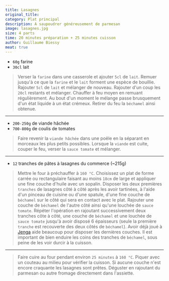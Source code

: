 ```yaml
---
title: Lasagnes
original_title: 
category: Plat principal
description: A saupoudrer généreusement de parmesan
image: lasagnes.jpg
size: 4 parts
time: 20 minutes préparation + 25 minutes cuisson
author: Guillaume Biessy
meat: true
---
```


* `60g` farine
* `30cl` lait

> Verser la `farine` dans une casserole et ajouter `5cl` de `lait`. Remuer jusqu'à ce que la `farine` et le `lait` forment une espèce de bouillie. Rajouter `5cl` de `lait` et mélanger de nouveau. Rajouter d'un coup les `20cl` restants et mélanger. Chauffer à feu moyen en remuant régulièrement. Au bout d'un moment le mélange passe brusquement d'un état liquide à un état crémeux. Retirer du feu la `béchamel` ainsi obtenue.

---

* `200-250g` de viande hâchée
* `700-800g` de coulis de tomates

> Faire revenir la `viande hâchée` dans une poêle en la séparant en morceaux les plus petits possibles. Lorsque la `viande` est cuite, couper le feu, verser la `sauce tomate` et mélanger.

---

* `12` tranches de pâtes à lasagnes du commerce (~215g)

> Mettre le four à préchauffer à `160 °C`. Choisissez un plat de forme carrée ou rectangulaire faisant au moins `18cm` de large et appliquer une fine couche d'huile avec un sopalin. Disposer les deux premières `tranches` de lasagnes côté à côté après les avoir tartinées, à l'aide d'un pinceau de cuisine ou d'une spatule, d'une fine couche de `béchamel` sur le côté qui sera en contact avec le plat. Rajouter une couche de `béchamel` de l'autre côté ainsi qu'une louchée de `sauce tomate`. Répéter l'opération en rajoutant successivement deux tranches côte à côté, une couche de `béchamel` et une louchée de `sauce tomate` jusqu'à avoir disposé 6 épaisseurs (seule la première `tranche` est recouverte des deux côtés de `béchamel`). Avoir déjà joué à [Jenga](https://fr.wikipedia.org/wiki/Jenga) aide beaucoup pour disposer les dernières couches. Il est important de bien enduire les coins des tranches de `béchamel`, sous peine de les voir durcir à la cuisson.

---

> Faire cuire au four pendant environ `25 minutes` à `160 °C`. Piquer avec un couteau au milieu pour vérifier la cuisson. Si aucune couche n'est encore craquante les lasagnes sont prêtes. Déguster en rajoutant du parmesan ou autre fromage directement dans l'assiette.